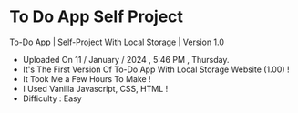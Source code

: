 # To Do App Self Project

To-Do App | Self-Project With Local Storage | Version 1.0

- Uploaded On 11 / January / 2024 , 5:46 PM , Thursday.
- It's The First Version Of To-Do App With Local Storage Website (1.00) !
- It Took Me a Few Hours To Make !
- I Used Vanilla Javascript, CSS, HTML !
- Difficulty : Easy
